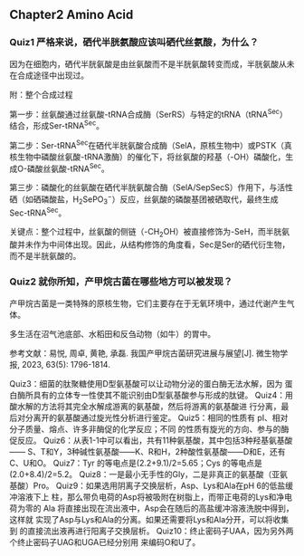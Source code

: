 ## Chapter2 Amino Acid


### Quiz1 严格来说，硒代半胱氨酸应该叫硒代丝氨酸，为什么？

因为在细胞内，硒代半胱氨酸是由丝氨酸而不是半胱氨酸转变而成，半胱氨酸从未在合成途径中出现过。

附：整个合成过程

第一步：丝氨酸通过丝氨酸-tRNA合成酶（SerRS）与特定的tRNA（tRNA<sup>Sec</sup>）结合，形成Ser-tRNA<sup>Sec</sup>。

第二步：Ser-tRNA<sup>Sec</sup>在硒代半胱氨酸合成酶（SelA，原核生物中）或PSTK（真核生物中磷酸丝氨酸-tRNA激酶）的催化下，将丝氨酸的羟基（-OH）磷酸化，生成O-磷酸丝氨酸-tRNA<sup>Sec</sup>。

第三步：磷酸化的丝氨酸在硒代半胱氨酸合酶（SelA/SepSecS）作用下，与活性硒（如硒磷酸盐，H<sub>2</sub>SePO<sub>3</sub><sup>−</sup>）反应，丝氨酸的磷酸基团被硒取代，最终生成Sec-tRNA<sup>Sec</sup>。

关键点：整个过程中，丝氨酸的侧链（-CH<sub>2</sub>OH）被直接修饰为-SeH，而半胱氨酸并未作为中间体出现。因此，从结构修饰的角度看，Sec是Ser的硒代衍生物，而不是半胱氨酸的。

### Quiz2 就你所知，产甲烷古菌在哪些地方可以被发现？

产甲烷古菌是一类特殊的原核生物，它们主要存在于无氧环境中，通过代谢产生气体。

多生活在沼气池底部、水稻田和反刍动物（如牛）的胃中。 


参考文献：易悦, 周卓, 黄艳, 承磊. 我国产甲烷古菌研究进展与展望[J]. 微生物学报, 2023, 63(5): 1796-1814.



Quiz3：细菌的肽聚糖使用D型氨基酸可以让动物分泌的蛋白酶无法水解，因为
蛋白酶所具有的立体专一性使其不能识别由D型氨基酸参与形成的肽键。 
Quiz4：用酸水解的方法将其完全水解成游离的氨基酸，然后将游离的氨基酸进
行分离，最后对分离开的氨基酸通过旋光性分析进行鉴定。 
Quiz5：相同的性质有 pI、相对分子质量、熔点、许多非酶促的化学反应；不同
的性质有旋光的方向、参与的酶促反应。 
Quiz6：从表1-1中可以看出，共有11种氨基酸，其中包括3种羟基氨基酸——
 S、T和Y，3种碱性氨基酸——K、R和H，2种酸性氨基酸——D和E，还有
C、U和O。 
Quiz7：Tyr 的等电点是(2.2+9.1)/2=5.65；Cys 的等电点是(2.0+8.4)/2=5.2。 
Quiz8：一是最小无手性的Gly，二是非真正的氨基酸（亚氨基酸）Pro。 
Quiz9：如果选用阴离子交换层析，Asp、Lys和Ala在pH 6的低盐缓冲溶液下上
柱，那么带负电荷的Asp将被吸附在树脂上，而带正电荷的Lys和净电荷为零的
Ala 将直接出现在流出液中，Asp会在随后的高盐缓冲溶液洗脱中得到，这样就
实现了Asp与Lys和Ala的分离。如果还需要将Lys和Ala分开，可以将收集到
的直接流出液再进行阳离子交换层析。 
Quiz10：终止密码子UAA，因为另外两个终止密码子UAG和UGA已经分别用
来编码O和U了。 
